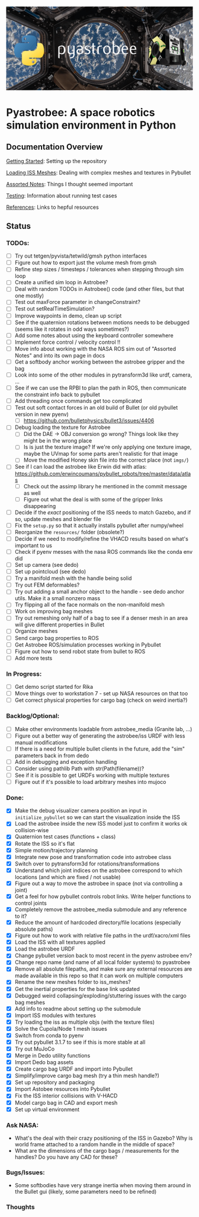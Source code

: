 ![Pyastrobee](imgs/banner.png)
# Pyastrobee: A space robotics simulation environment in Python

## Documentation Overview
[Getting Started](docs/getting_started.md): Setting up the repository

[Loading ISS Meshes](docs/loading_iss_meshes.md): Dealing with complex meshes and textures in Pybullet

[Assorted Notes](docs/assorted_notes.md): Things I thought seemed important

[Testing](docs/testing.md): Information about running test cases

[References](docs/references.md): Links to hepful resources

## Status
### TODOs:
- [ ] Try out tetgen/pyvista/tetwild/gmsh python interfaces
- [ ] Figure out how to export just the volume mesh from gmsh
- [ ] Refine step sizes / timesteps / tolerances when stepping through sim loop
- [ ] Create a unified sim loop in Astrobee?
- [ ] Deal with random TODOs in Astrobee() code (and other files, but that one mostly)
- [ ] Test out maxForce parameter in changeConstraint?
- [ ] Test out setRealTimeSimulation?
- [ ] Improve waypoints in demo, clean up script
- [ ] See if the quaternion rotations between motions needs to be debugged (seems like it rotates in odd ways sometimes?)
- [ ] Add some notes about using the keyboard controller somewhere
- [ ] Implement force control / velocity control !!
- [ ] Move info about working with the NASA ROS sim out of "Assorted Notes" and into its own page in docs
- [ ] Get a softbody anchor working between the astrobee gripper and the bag
- [ ] Look into some of the other modules in pytransform3d like urdf, camera, ...
- [ ] See if we can use the RPBI to plan the path in ROS, then communicate the constraint info back to pybullet
- [ ] Add threading once commands get too complicated
- [ ] Test out soft contact forces in an old build of Bullet (or old pybullet version in new pyenv) 
  - [ ] https://github.com/bulletphysics/bullet3/issues/4406
- [ ] Debug loading the texture for Astrobee
  - [ ] Did the DAE -> OBJ conversion go wrong? Things look like they might be in the wrong place
  - [ ] Is is just the texture image? If we're only applying one texture image, maybe the UVmap for some parts aren't realistic for that image
  - [ ] Move the modified Honey skin file into the correct place (not `imgs/`)
- [ ] See if I can load the astrobee like Erwin did with atlas: https://github.com/erwincoumans/pybullet_robots/tree/master/data/atlas
  - [ ] Check out the assimp library he mentioned in the commit message as well
  - [ ] Figure out what the deal is with some of the gripper links disappearing
- [ ] Decide if the *exact* positioning of the ISS needs to match Gazebo, and if so, update meshes and blender file
- [ ] Fix the `setup.py` so that it actually installs pybullet after numpy/wheel
- [ ] Reorganize the `resources/` folder (obsolete?)
- [ ] Decide if we need to modify/refine the VHACD results based on what's important to us
- [ ] Check if pyenv messes with the nasa ROS commands like the conda env did
- [ ] Set up camera (see dedo)
- [ ] Set up pointcloud (see dedo)
- [ ] Try a manifold mesh with the handle being solid
- [ ] Try out FEM deformables?
- [ ] Try out adding a small anchor object to the handle - see dedo anchor utils. Make it a small nonzero mass
- [ ] Try flipping all of the face normals on the non-manifold mesh
- [ ] Work on improving bag meshes
- [ ] Try out remeshing only half of a bag to see if a denser mesh in an area will give different properties in Bullet
- [ ] Organize meshes
- [ ] Send cargo bag properties to ROS
- [ ] Get Astrobee ROS/simulation processes working in Pybullet
- [ ] Figure out how to send robot state from bullet to ROS
- [ ] Add more tests

### In Progress:
- [ ] Get demo script started for Rika
- [ ] Move things over to workstation 7 - set up NASA resources on that too
- [ ] Get correct physical properties for cargo bag (check on weird inertia?)

### Backlog/Optional:
- [ ] Make other environments loadable from astrobee_media (Granite lab, ...)
- [ ] Figure out a better way of generating the astrobee/iss URDF with less manual modifications
- [ ] If there is a need for multiple bullet clients in the future, add the "sim" parameters back in from dedo
- [ ] Add in debugging and exception handling
- [ ] Consider using pathlib Path with str(Path(filename))?
- [ ] See if it is possible to get URDFs working with multiple textures
- [ ] Figure out if it's possible to load arbitrary meshes into mujoco

### Done:
- [X] Make the debug visualizer camera position an input in `initialize_pybullet` so we can start the visualization inside the ISS
- [X] Load the astrobee inside the new ISS model just to confirm it works ok collision-wise
- [X] Quaternion test cases (functions + class)
- [X] Rotate the ISS so it's flat
- [X] Simple motion/trajectory planning
- [X] Integrate new pose and transformation code into astrobee class
- [X] Switch over to pytransform3d for rotations/transformations
- [X] Understand which joint indices on the astrobee correspond to which locations (and which are fixed / not usable)
- [X] Figure out a way to move the astrobee in space (not via controlling a joint)
- [X] Get a feel for how pybullet controls robot links. Write helper functions to control joints
- [X] Completely remove the astrobee_media submodule and any reference to it?
- [X] Reduce the amount of hardcoded directory/file locations (especially absolute paths)
- [X] Figure out how to work with relative file paths in the urdf/xacro/xml files
- [X] Load the ISS with all textures applied
- [X] Load the astrobee URDF
- [X] Change pybullet version back to most recent in the pyenv astrobee env?
- [X] Change repo name (and name of all local folder systems) to pyastrobee
- [X] Remove all absolute filepaths, and make sure any external resources are made available in this repo so that it can work on multiple computers
- [X] Rename the new meshes folder to iss_meshes?
- [X] Get the inertial properties for the base link updated
- [X] Debugged weird collapsing/exploding/stuttering issues with the cargo bag meshes
- [X] Add info to readme about setting up the submodule
- [X] Import ISS modules with textures
- [X] Try loading the iss as multiple objs (with the texture files)
- [X] Solve the Cupola/Node 1 mesh issues
- [X] Switch from conda to pyenv
- [X] Try out pybullet 3.1.7 to see if this is more stable at all
- [X] Try out MuJoCo
- [X] Merge in Dedo utility functions
- [X] Import Dedo bag assets
- [X] Create cargo bag URDF and import into Pybullet
- [X] Simplify/improve cargo bag mesh (try a thin mesh handle?)
- [X] Set up repository and packaging
- [X] Import Astobee resources into Pybullet
- [X] Fix the ISS interior collisions with V-HACD
- [X] Model cargo bag in CAD and export mesh
- [X] Set up virtual environment

### Ask NASA:
- What's the deal with their crazy positioning of the ISS in Gazebo? Why is world frame attached to a random handle in the middle of space?
- What are the dimensions of the cargo bags / measurements for the handles? Do you have any CAD for these?

### Bugs/Issues:
- Some softbodies have very strange inertia when moving them around in the Bullet gui (likely, some parameters need to be refined)

### Thoughts
